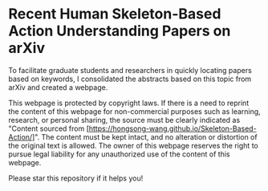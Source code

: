 # Recent Human Skeleton-Based Action Understanding Papers on arXiv

To facilitate graduate students and researchers in quickly locating papers based on keywords, I consolidated the abstracts based on this topic from arXiv and created a webpage.

This webpage is protected by copyright laws. If there is a need to reprint the content of this webpage for non-commercial purposes such as learning, research, or personal sharing, the source must be clearly indicated as "Content sourced from [https://hongsong-wang.github.io/Skeleton-Based-Action/]". The content must be kept intact, and no alteration or distortion of the original text is allowed. The owner of this webpage reserves the right to pursue legal liability for any unauthorized use of the content of this webpage.

Please star this repository if it helps you!
